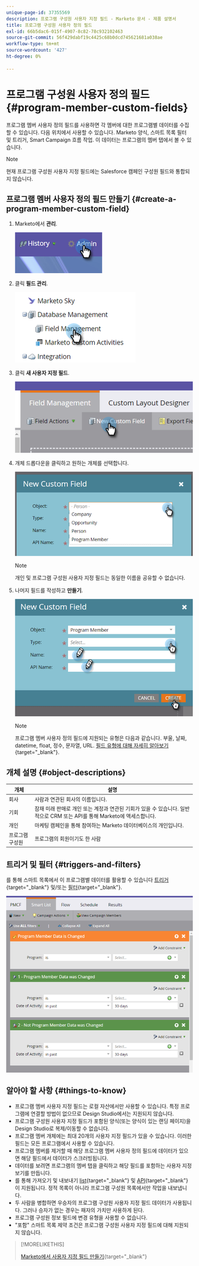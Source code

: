 ```yaml
---
unique-page-id: 37355569
description: 프로그램 구성원 사용자 지정 필드 - Marketo 문서 - 제품 설명서
title: 프로그램 구성원 사용자 정의 필드
exl-id: 66b5dac6-015f-4907-8c82-78c932102463
source-git-commit: 56f429dabf19c4425c68b0dcd745621681a038ae
workflow-type: tm+mt
source-wordcount: '427'
ht-degree: 0%

---
```


# 프로그램 구성원 사용자 정의 필드 {#program-member-custom-fields}

프로그램 멤버 사용자 정의 필드를 사용하면 각 멤버에 대한 프로그램별 데이터를 수집할 수 있습니다. 다음 위치에서 사용할 수 있습니다. Marketo 양식, 스마트 목록 필터 및 트리거, Smart Campaign 흐름 작업. 이 데이터는 프로그램의 멤버 탭에서 볼 수 있습니다.

>[!NOTE]
>
>현재 프로그램 구성원 사용자 지정 필드에는 Salesforce 캠페인 구성원 필드와 통합되지 않습니다.

## 프로그램 멤버 사용자 정의 필드 만들기 {#create-a-program-member-custom-field}

1. Marketo에서 **관리**.

   ![](assets/one.png)

1. 클릭 **필드 관리**.

   ![](assets/two.png)

1. 클릭 **새 사용자 지정 필드**.

   ![](assets/three.png)

1. 개체 드롭다운을 클릭하고 원하는 개체를 선택합니다.

   ![](assets/four.png)

   >[!NOTE]
   >
   >개인 및 프로그램 구성원 사용자 지정 필드는 동일한 이름을 공유할 수 없습니다.

1. 나머지 필드를 작성하고 **만들기**.

   ![](assets/five.png)

   >[!NOTE]
   >
   >프로그램 멤버 사용자 정의 필드에 지원되는 유형은 다음과 같습니다. 부울, 날짜, datetime, float, 정수, 문자열, URL. [필드 유형에 대해 자세히 알아보기](/help/marketo/product-docs/administration/field-management/custom-field-type-glossary.md){target=&quot;_blank&quot;}.

## 개체 설명 {#object-descriptions}

| 개체 | 설명 |
|---|---|
| 회사 | 사람과 연관된 회사의 이름입니다. |
| 기회 | 잠재 미래 판매로 개인 또는 계정과 연관된 기회가 있을 수 있습니다. 일반적으로 CRM 또는 API를 통해 Marketo에 액세스합니다. |
| 개인 | 마케팅 캠페인을 통해 참여하는 Marketo 데이터베이스의 개인입니다. |
| 프로그램 구성원 | 프로그램의 회원이기도 한 사람 |

## 트리거 및 필터 {#triggers-and-filters}

를 통해 스마트 목록에서 이 프로그램별 데이터를 활용할 수 있습니다 [트리거](/help/marketo/product-docs/core-marketo-concepts/smart-campaigns/creating-a-smart-campaign/define-smart-list-for-smart-campaign-trigger.md){target=&quot;_blank&quot;} 및/또는 [필터](/help/marketo/product-docs/core-marketo-concepts/smart-lists-and-static-lists/creating-a-smart-list/find-and-add-filters-to-a-smart-list.md){target=&quot;_blank&quot;}.

![](assets/six.png)

## 알아야 할 사항 {#things-to-know}

* 프로그램 멤버 사용자 지정 필드는 로컬 자산에서만 사용할 수 있습니다. 특정 프로그램에 연결할 방법이 없으므로 Design Studio에서는 지원되지 않습니다.
* 프로그램 구성원 사용자 지정 필드가 포함된 양식(또는 양식이 있는 랜딩 페이지)을 Design Studio로 복제/이동할 수 없습니다.
* 프로그램 멤버 개체에는 최대 20개의 사용자 지정 필드가 있을 수 있습니다. 이러한 필드는 모든 프로그램에서 사용할 수 있습니다.
* 프로그램 멤버를 제거할 때 해당 프로그램 멤버 사용자 정의 필드에 데이터가 있으면 해당 필드에서 데이터가 스크러빙됩니다.
* 데이터를 보려면 프로그램의 멤버 탭을 클릭하고 해당 필드를 포함하는 사용자 지정 보기를 만듭니다.
* 를 통해 가져오기 및 내보내기 [list](/help/marketo/getting-started/quick-wins/import-a-list-of-people.md){target=&quot;_blank&quot;} 및 [API](https://developers.marketo.com/){target=&quot;_blank&quot;}이 지원됩니다. 정적 목록이 아니라 프로그램 구성원 목록에서만 작업을 내보냅니다.
* 두 사람을 병합하면 우승자의 프로그램 구성원 사용자 지정 필드 데이터가 사용됩니다. 그러나 승자가 없는 경우는 패자의 가치만 사용하게 된다.
* 프로그램 구성원 정보 필드에 변경 유형을 사용할 수 없습니다.
* &quot;포함&quot; 스마트 목록 제약 조건은 프로그램 구성원 사용자 지정 필드에 대해 지원되지 않습니다.

>[!MORELIKETHIS]
>
>[Marketo에서 사용자 지정 필드 만들기](/help/marketo/product-docs/administration/field-management/create-a-custom-field-in-marketo.md){target=&quot;_blank&quot;}

